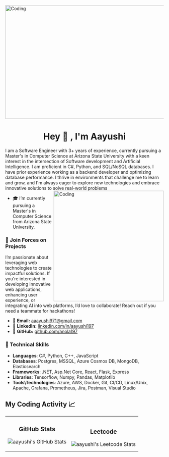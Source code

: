 <img align="center" alt="Coding" width="900" height ="360" src="images/DALL·E 2024-05-04 17.49.56 - A close-up view of a serene outdoor workspace during evening, focusing on a laptop displaying code on its screen. The laptop is placed on a small wood.webp">

<h1 align="center">Hey 👋 ,  I'm Aayushi </h1>
I am a Software Engineer with 3+ years of experience, currently pursuing a Master's in Computer Science at Arizona State University with a keen interest in the intersection of Software development and Artificial Intelligence. I am proficient in C#, Python, and  SQL/NoSQL databases. I have prior experience working as a backend developer and optimizing database performance. I thrive in environments that challenge me to learn and grow, and I'm always eager to explore new technologies and embrace innovative solutions to solve real-world problems

<img align="right" alt="Coding" width="350" src="https://user-images.githubusercontent.com/74038190/221352975-94759904-aa4c-4032-a8ab-b546efb9c478.gif">

- 🎓 I’m currently pursuing a Master's in Computer Science from Arizona State University.

### 🚀 Join Forces on Projects
I’m passionate about leveraging web technologies to create impactful solutions. If you're interested in developing innovative web applications, enhancing user experience, or integrating AI into web platforms, I’d love to collaborate! Reach out if you need a teammate for hackathons!
- 📧 **Email:** [aaayushi971@gmail.com](mailto:aaayushi971@gmail.com)  
- 🔗 **LinkedIn:** [linkedin.com/in/aayushi197](https://www.linkedin.com/in/aayushi197)  
- 🐙 **GitHub:** [github.com/anola197](https://github.com/anola197)  

### 🔧 Technical Skills
- **Languages**: C#, Python, C++, JavaScript
- **Databases**: Postgres, MSSQL, Azure Cosmos DB, MongoDB, Elasticsearch
- **Frameworks**: .NET, Asp.Net Core, React, Flask, Express
- **Libraries**: Tensorflow, Numpy, Pandas, Matplotlib
- **Tools\Technologies**: Azure, AWS, Docker, Git, CI/CD, Linux/Unix, Apache, Grafana, Prometheus, Jira, Postman, Visual Studio 

## My Coding Activity 📈

<table>
  <tr>
    <!-- GitHub Statistics -->
    <td>
      <h3 align="center">GitHub Stats</h3>
      <p align="center">
        <img src="https://github-readme-streak-stats.herokuapp.com/?user=anola197&theme=tokyonight" alt="aayushi's GitHub Stats" />
      </p>
    </td>
    <!-- Leetcode Statistics -->
    <td>
      <h3 align="center">Leetcode</h3>
      <img src="https://leetcard.jacoblin.cool/aaayushi971?ext=heatmap" alt="aayushi's Leetcode Stats" />
    </td>
  </tr>
</table>

